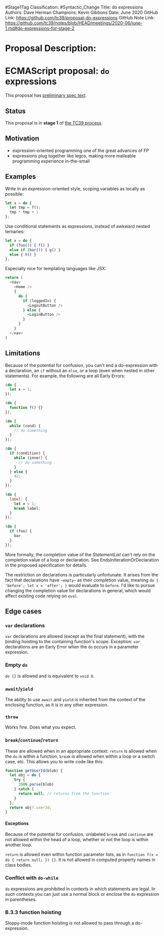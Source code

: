 #Stage1Tag
Classification: #Syntactic_Change
Title: do expressions
Authors: Dave Herman
Champions: Kevin Gibbons
Date: June 2020
GitHub Link: https://github.com/tc39/proposal-do-expressions
GitHub Note Link: https://github.com/tc39/notes/blob/HEAD/meetings/2020-06/june-1.md#do-expressions-for-stage-2

# Proposal Description:
# ECMAScript proposal: `do` expressions

This proposal has [preliminary spec text](https://tc39.github.io/proposal-do-expressions/).

## Status

This proposal is in **stage 1** of [the TC39 process](https://tc39.github.io/process-document/).

## Motivation

* expression-oriented programming one of the great advances of FP
* expressions plug together like legos, making more malleable programming experience in-the-small

## Examples

Write in an expression-oriented style, scoping variables as locally as possible:

```js
let x = do {
  let tmp = f();
  tmp * tmp + 1
};
```

Use conditional statements as expressions, instead of awkward nested ternaries:

```js
let x = do {
  if (foo()) { f() }
  else if (bar()) { g() }
  else { h() }
};
```

Especially nice for templating languages like JSX:

```js
return (
  <nav>
    <Home />
    {
      do {
        if (loggedIn) {
          <LogoutButton />
        } else {
          <LoginButton />
        }
      }
    }
  </nav>
)
```

## Limitations

Because of the potential for confusion, you can't end a do-expression with a declaration, an `if` without an `else`, or a loop (even when nested in other statements). For example, the following are all Early Errors:

```js
(do {
  let x = 1;
});
```

```js
(do {
  function f() {}
});
```

```js
(do {
  while (cond) {
    // do something
  }
});
```

```js
(do {
  if (condition) {
    while (inner) {
      // do something
    }
  } else {
    42;
  }
});
```

```js
(do {
  label: {
    let x = 1;
    break label;
  }
});
```

```js
(do {
  if (foo) {
    bar
  }
});
```


More formally, the completion value of the _StatementList_ can't rely on the completion value of a loop or declaration. See EndsInIterationOrDeclaration in the proposed specification for details.

The restriction on declarations is particularly unfortunate. It arises from the fact that declarations have `~empty~` as their completion value, meaning `do { 'before'; let x = 'after'; }` would evaluate to `before`. I'd like to pursue changing the completion value for declarations in general, which would affect existing code relying on `eval`.

## Edge cases

### `var` declarations

`var` declarations are allowed (except as the final statement), with the binding hoisting to the containing function's scope. Exception: `var` declarations are an Early Error when the `do` occurs in a parameter expression.

### Empty `do`

`do {}` is allowed and is equivalent to `void 0`.

### `await`/`yield`

The ability to use `await` and `yield` is inherited from the context of the enclosing function, as it is in any other expression.

### `throw`

Works fine. Does what you expect.

### `break`/`continue`/`return`

These are allowed when in an appropriate context: `return` is allowed when the `do` is within a function, `break` is allowed when within a loop or a switch case, etc. This allows you to write code like this:

```js
function getUserId(blob) {
  let obj = do {
    try {
      JSON.parse(blob)
    } catch {
      return null; // returns from the function
    }
  };
  return obj?.userId;
}
```

#### Exceptions

Because of the potential for confusion, unlabeled `break` and `continue` are not allowed within the head of a loop, whether or not the loop is within another loop.

`return` is allowed even within function parameter lists, as in `function f(x = do { return null; }) {}`. It is not allowed in computed property names in class bodies.

### Conflict with `do-while`

`do` expressions are prohibited in contexts in which statements are legal. In such contexts you can just use a normal block or enclose the `do` expression in parentheses.

### B.3.3 function hoisting

Sloppy-mode function hoisting is not allowed to pass through a do-expression.
